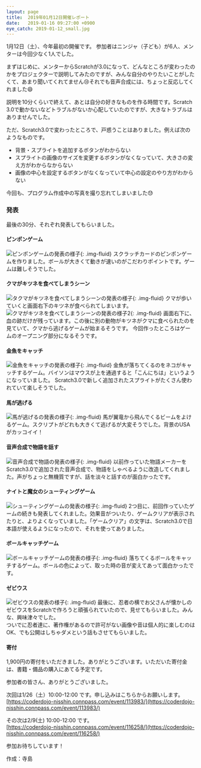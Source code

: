 ```yaml
---
layout: page
title:  2019年01月12日開催レポート
date:   2019-01-16 09:27:00 +0900
eye_catch: 2019-01-12_small.jpg
---
```


1月12日（土）、今年最初の開催です。
参加者はニンジャ（子ども）が6人、メンターは今回少なく1人でした。

まずはじめに、メンターからScratchが3.0になって、どんなところが変わったのかをプロジェクターで説明してみたのですが、みんな自分のやりたいことがしたくて、あまり聞いてくれてません:cry:それでも音声合成には、ちょっと反応してくれました:smile:

説明を10分くらいで終えて、あとは自分の好きなものを作る時間です。Scratch 3.0で動かないなどトラブルがないか心配していたのですが、大きなトラブルはありませんでした。

ただ、Scratch3.0で変わったところで、戸惑うことはありました。例えば次のようなものです。
* 背景・スプライトを追加するボタンがわからない
* スプライトの画像のサイズを変更するボタンがなくなっていて、大きさの変え方がわからなからない
* 画像の中心を設定するボタンがなくなっていて中心の設定のやり方がわからない

今回も、プログラム作成中の写真を撮り忘れてしまいました:sweat:

### 発表
最後の30分、それぞれ発表してもらいました。

#### ピンポンゲーム
![ピンポンゲームの発表の様子](/assets/img/2019-01-12_1.jpg){: .img-fluid}
スクラッチカードのピンポンゲームを作りました。ボールが大きくて動きが速いのがこだわりポイントです。ゲームは難しそうでした。

#### クマがキツネを食べてしまうシーン
![タクマがキツネを食べてしまうシーンの発表の様子](/assets/img/2019-01-12_2-1.jpg){: .img-fluid}
クマが歩いていくと画面右下のキツネが食べられてしまいます。
![クマがキツネを食べてしまうシーンの発表の様子2](/assets/img/2019-01-12_2-2.jpg){: .img-fluid}
画面右下に、血の跡だけが残っています。この後に別の動物がキツネがクマに食べられたのを見ていて、クマから逃げるゲームが始まるそうです。
今回作ったところはゲームのオープニング部分になるそうです。

#### 金魚をキャッチ
![金魚をキャッチの発表の様子](/assets/img/2019-01-12_3.jpg){: .img-fluid}
金魚が落ちてくるのをネコがキャッチするゲーム。バイソンはマウスが上を通過すると「こんにちは」というようになっていました。
Scratch3.0で新しく追加されたスプライトがたくさん使われていて楽しそうでした。

#### 馬が逃げる
![馬が逃げるの発表の様子](/assets/img/2019-01-12_4.jpg){: .img-fluid}
馬が翼竜から飛んでくるビームをよけるゲーム。スクリプトがどれも大きくて逃げるが大変そうでした。背景のUSAがカッコイイ！

#### 音声合成で物語を話す
![音声合成で物語の発表の様子](/assets/img/2019-01-12_5-1.jpg){: .img-fluid}
以前作っていた物語メーカーをScratch3.0で追加された音声合成で、物語をしゃべるように改造してくれました。声がちょっと無機質ですが、話を淡々と話すのが面白かったです。

#### ナイトと魔女のシューティングゲーム
![シューティングゲームの発表の様子](/assets/img/2019-01-12_5-2.jpg){: .img-fluid}
2つ目に、前回作っていたゲームの続きも発表してくれました。効果音がついたり、ゲームクリアが表示されたりと、よりよくなっていました。「ゲームクリア」の文字は、Scratch3.0で日本語が使えるようになったので、それを使ってありました。

#### ボールキャッチゲーム
![ボールキャッチゲームの発表の様子](/assets/img/2019-01-12_6.jpg){: .img-fluid}
落ちてくるボールをキャッチするゲーム。ボールの色によって、取った時の音が変えてあって面白かったです。

#### ゼビウス
![ゼビウスの発表の様子](/assets/img/2019-01-12_7.jpg){: .img-fluid}
最後に、忍者の横でお父さんが懐かしのゼビウスをScratchで作ろうと頑張られていたので、見せてもらいました。みんな、興味津々でした。<br>
ついでに忍者達に、著作権があるので許可がない画像や音は個人的に楽しむのはOK、でも公開はしちゃダメという話もさせてもらいました。

#### 寄付
1,900円の寄付をいただきました。ありがとうございます。いただいた寄付金は、書籍・備品の購入にあてる予定です。

参加者の皆さん、ありがとうございました。

次回は1/26（土）10:00-12:00 です。申し込みはこちらからお願いします。<br />
[https://coderdojo-nisshin.connpass.com/event/113983/](https://coderdojo-nisshin.connpass.com/event/113983/)<br />

その次は2/9(土) 10:00-12:00 です。<br />
[https://coderdojo-nisshin.connpass.com/event/116258/](https://coderdojo-nisshin.connpass.com/event/116258/)<br />

参加お待ちしています！

作成：寺島
